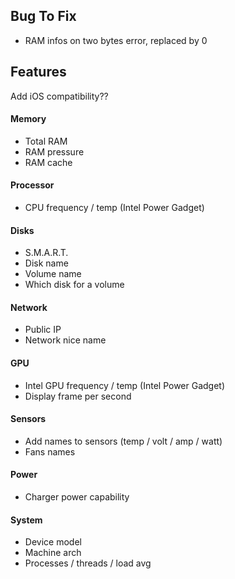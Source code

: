 ## Bug To Fix

- RAM infos on two bytes error, replaced by 0


## Features

Add iOS compatibility??

#### Memory

- Total RAM
- RAM pressure
- RAM cache

#### Processor

- CPU frequency / temp (Intel Power Gadget)

#### Disks

- S.M.A.R.T.
- Disk name
- Volume name
- Which disk for a volume

#### Network

- Public IP
- Network nice name

#### GPU

- Intel GPU frequency / temp (Intel Power Gadget)
- Display frame per second

#### Sensors

- Add names to sensors (temp / volt / amp / watt)
- Fans names

#### Power

- Charger power capability

#### System

- Device model
- Machine arch
- Processes / threads / load avg